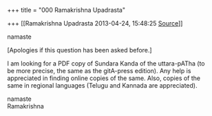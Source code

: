 +++
title = "000 Ramakrishna Upadrasta"

+++
[[Ramakrishna Upadrasta	2013-04-24, 15:48:25 [Source](https://groups.google.com/g/samskrita/c/G3z9vLG6ybU)]]



namaste  
  
\[Apologies if this question has been asked before.\]  
  
I am looking for a PDF copy of Sundara Kanda of the uttara-pATha (to  
be more precise, the same as the gitA-press edition). Any help is  
appreciated in finding online copies of the same. Also, copies of the  
same in regional languages (Telugu and Kannada are appreciated).  
  
namaste  
Ramakrishna  

